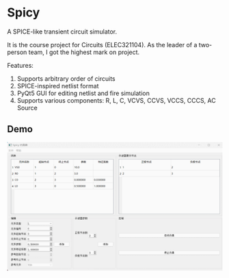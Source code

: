 # Spicy

A SPICE-like transient circuit simulator.

It is the course project for Circuits (ELEC321104). As the leader of a two-person team,
I got the highest mark on project.

Features:
1. Supports arbitrary order of circuits
2. SPICE-inspired netlist format
3. PyQt5 GUI for editing netlist and fire simulation
4. Supports various components: R, L, C, VCVS, CCVS, VCCS, CCCS, AC Source

## Demo

![](docs/func.gif)
